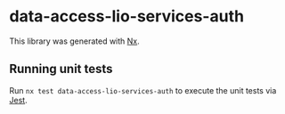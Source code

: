 # data-access-lio-services-auth

This library was generated with [Nx](https://nx.dev).

## Running unit tests

Run `nx test data-access-lio-services-auth` to execute the unit tests via [Jest](https://jestjs.io).
